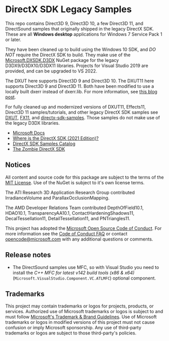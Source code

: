# DirectX SDK Legacy Samples

This repo contains Direct3D 9, Direct3D 10, a few Direct3D 11, and DirectSound samples that originally shipped in the legacy DirectX SDK. These are all **Windows desktop** applications for Windows 7 Service Pack 1 or later.

They have been cleaned up to build using the Windows 10 SDK, and _DO NOT_ require the DirectX SDK to build. They make use of the [Microsoft.DXSDK.D3DX](https://www.nuget.org/packages/Microsoft.DXSDK.D3DX) NuGet package for the legacy D3DX9/D3DX10/D3DX11 libraries. Projects for Visual Studio 2019 are provided, and can be upgraded to VS 2022.

The DXUT here supports Direct3D 9 and Direct3D 10. The DXUT11 here supports Direct3D 9 and Direct3D 11. Both have been modified to use a locally built dxerr instead of dxerr.lib. For more information, see [this blog post](https://walbourn.github.io/wheres-dxerr-lib/).

For fully cleaned up and modernized versions of DXUT11, Effects11, Direct3D 11 samples/tutorials, and other legacy DirectX SDK samples see [DXUT](https://github.com/microsoft/DXUT/wiki), [FX11](https://github.com/microsoft/FX11/wiki), and [directx-sdk-samples](https://github.com/walbourn/directx-sdk-samples). Those samples do not make use of the legacy D3DX libraries.

* [Microsoft Docs](https://docs.microsoft.com/en-us/windows/desktop/directx-sdk--august-2009-)* [Where is the DirectX SDK (2021 Edition)?](https://aka.ms/dxsdk)
* [DirectX SDK Samples Catalog](https://walbourn.github.io/directx-sdk-samples-catalog/)
* [The Zombie DirectX SDK](https://aka.ms/AA4gfea)

## Notices

All content and source code for this package are subject to the terms of the [MIT License](https://github.com/walbourn/directx-sdk-legacy-samples/blob/main/LICENSE). Use of the NuGet is subject to it's own license terms.

The ATI Research 3D Application Research Group contributed IrradianceVolume and ParallaxOcclusionMapping.

The AMD Developer Relations Team contributed DepthOfField10.1, HDAO10.1, TransparencyAA10.1, ContactHardeningShadows11, DecalTessellation11, DetailTessellation11, and PNTriangles11.

This project has adopted the [Microsoft Open Source Code of Conduct](https://opensource.microsoft.com/codeofconduct/). For more information see the [Code of Conduct FAQ](https://opensource.microsoft.com/codeofconduct/faq/) or contact [opencode@microsoft.com](mailto:opencode@microsoft.com) with any additional questions or comments.

## Release notes

* The DirectSound samples use MFC, so with Visual Studio you need to install the *C++ MFC for latest v142 build tools (x86 & x64)* (``Microsoft.VisualStudio.Component.VC.ATLMFC``) optional component.

## Trademarks

This project may contain trademarks or logos for projects, products, or services. Authorized use of Microsoft trademarks or logos is subject to and must follow [Microsoft's Trademark & Brand Guidelines](https://www.microsoft.com/en-us/legal/intellectualproperty/trademarks/usage/general). Use of Microsoft trademarks or logos in modified versions of this project must not cause confusion or imply Microsoft sponsorship. Any use of third-party trademarks or logos are subject to those third-party's policies.

